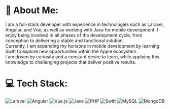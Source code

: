 # 💫 About Me:
I am a full-stack developer with experience in technologies such as Laravel, Angular, and Vue, as well as working with Java for mobile development. I enjoy being involved in all phases of the development cycle, from conception to delivering a stable and functional solution.   <br>Currently, I am expanding my horizons in mobile development by learning Swift to explore new opportunities within the Apple ecosystem. <br>I am driven by curiosity and a constant desire to learn, while applying this knowledge to challenging projects that deliver positive results.


# 💻 Tech Stack:
![Laravel](https://img.shields.io/badge/laravel-%23FF2D20.svg?style=for-the-badge&logo=laravel&logoColor=white) ![Angular](https://img.shields.io/badge/angular-%23DD0031.svg?style=for-the-badge&logo=angular&logoColor=white) ![Vue.js](https://img.shields.io/badge/vue.js-%2335495e.svg?style=for-the-badge&logo=vuedotjs&logoColor=%234FC08D) ![Java](https://img.shields.io/badge/java-%23ED8B00.svg?style=for-the-badge&logo=openjdk&logoColor=white) ![PHP](https://img.shields.io/badge/php-%23777BB4.svg?style=for-the-badge&logo=php&logoColor=white) ![Swift](https://img.shields.io/badge/swift-F54A2A?style=for-the-badge&logo=swift&logoColor=white) ![MySQL](https://img.shields.io/badge/mysql-4479A1.svg?style=for-the-badge&logo=mysql&logoColor=white) ![MongoDB](https://img.shields.io/badge/MongoDB-%234ea94b.svg?style=for-the-badge&logo=mongodb&logoColor=white)
<!---
![Realm](https://img.shields.io/badge/Realm-39477F?style=for-the-badge&logo=realm&logoColor=white) ![SQLite](https://img.shields.io/badge/sqlite-%2307405e.svg?style=for-the-badge&logo=sqlite&logoColor=white) 

# 📊 GitHub Stats:
![](https://github-readme-stats.vercel.app/api?username=Gustavoo01&theme=darcula&hide_border=true&include_all_commits=true&count_private=true)<br/>
![](https://github-readme-streak-stats.herokuapp.com/?user=Gustavoo01&theme=darcula&hide_border=true)<br/>
-->
